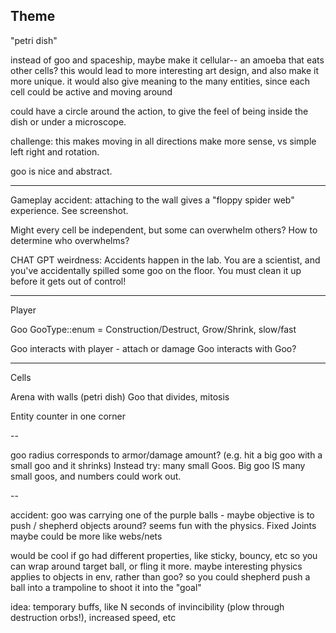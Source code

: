 ## Theme

"petri dish"

instead of goo and spaceship, maybe make it cellular-- an amoeba that eats other cells?
this would lead to more interesting art design, and also make it more unique.
it would also give meaning to the many entities, since each cell could be active and moving around

could have a circle around the action, to give the feel of being inside the dish or under a microscope.

challenge: this makes moving in all directions make more sense, vs simple left right and rotation.

goo is nice and abstract.

---

Gameplay accident: attaching to the wall gives a "floppy spider web" experience.
See screenshot.

Might every cell be independent, but some can overwhelm others?
How to determine who overwhelms?

CHAT GPT weirdness:
Accidents happen in the lab. You are a scientist, and you've accidentally spilled some goo on the floor.
You must clean it up before it gets out of control!

---

Player

Goo
GooType::enum = Construction/Destruct, Grow/Shrink, slow/fast

Goo interacts with player - attach or damage
Goo interacts with Goo?

---

Cells

Arena with walls (petri dish)
Goo that divides, mitosis

Entity counter in one corner

--

goo radius corresponds to armor/damage amount? (e.g. hit a big goo with a small goo and it shrinks)
Instead try: many small Goos. Big goo IS many small goos, and numbers could work out.

--

accident: goo was carrying one of the purple balls - maybe objective is to push / shepherd objects around?
seems fun with the physics. Fixed Joints maybe could be more like webs/nets

would be cool if go had different properties, like sticky, bouncy, etc
so you can wrap around target ball, or fling it more.
maybe interesting physics applies to objects in env, rather than goo? so you could shepherd push a ball into a trampoline to shoot it into the "goal"

idea: temporary buffs, like N seconds of invincibility (plow through destruction orbs!), increased speed, etc
